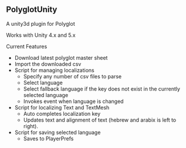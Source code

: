 ## PolyglotUnity ##
A unity3d plugin for Polyglot

Works with Unity 4.x and 5.x

Current Features
- Download latest polyglot master sheet
- Import the downloaded csv
- Script for managing localizations
	- Specify any number of csv files to parse
	- Select language
	- Select fallback language if the key does not exist in the currently selected language
	- Invokes event when language is changed
- Script for localizing Text and TextMesh
	- Auto completes localization key
	- Updates text and alignment of text (hebrew and arabix is left to right).
- Script for saving selected language
	- Saves to PlayerPrefs